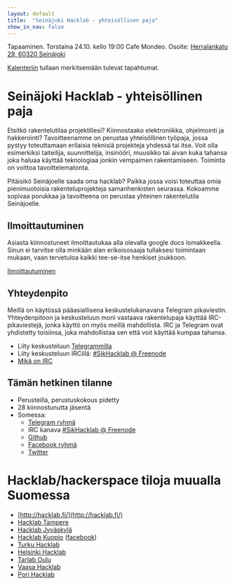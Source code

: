 ```yaml
---
layout: default
title:  "Seinäjoki Hacklab - yhteisöllinen paja"
show_in_nav: false
---
```

Tapaaminen. Torstaina 24.10. kello 19:00 Cafe Mondeo.
Osoite: <a href="https://www.google.fi/maps/place/Herralankatu+29,+60320+Sein%C3%A4joki">Herralankatu 29, 60320 Seinäjoki</a>

[Kalenteriin](/kalenteri/) tullaan merkitsemään tulevat tapahtumat.

# Seinäjoki Hacklab - yhteisöllinen paja
Etsitkö rakentelutilaa projektillesi? Kiinnostaako elektroniikka, ohjelmointi ja hakkerointi? Tavoitteenamme on perustaa yhteisöllinen työpaja, jossa pystyy toteuttamaan erilaisia teknisiä projekteja yhdessä tai itse. Voit olla esimerkiksi taiteilija, suunnittelija, insinööri, muusikko tai aivan kuka tahansa joka haluaa käyttää teknologiaa jonkin vempaimen rakentamiseen. Toiminta on voittoa tavoittelematonta.

Pitäisikö Seinäjoelle saada oma hacklab? Paikka jossa voisi toteuttaa omia pienimuotoisia rakenteluprojekteja samanhenkisten seurassa. Kokoamme sopivaa porukkaa ja tavoitteena on perustaa yhteinen rakentelutila Seinäjoelle.

## Ilmoittautuminen
Asiasta kiinnostuneet ilmoittautukaa alla olevalla google docs lomakkeella. Sinun ei tarvitse olla minkään alan erikoisosaaja tullaksesi toimintaan mukaan, vaan tervetuloa kaikki tee-se-itse henkiset joukkoon.

[Ilmoittautuminen](https://docs.google.com/forms/d/e/1FAIpQLScHWKbvaRXgwTYrev-Tg35KvWHQIYO6oBxGxBr-lFjAukmiWg/viewform)

## Yhteydenpito

Meillä on käytössä pääasiallisena keskustelukanavana Telegram pikaviestin.
Yhteydenpitoon ja keskusteluun moni vastaava rakentelupaja käyttää IRC-pikaviestejä, jonka käyttö on myös meillä mahdollista. IRC ja Telegram ovat yhdistetty toisiinsa, joka mahdollistaa sen että voit käyttää kumpaa tahansa.

* Liity keskusteluun [Telegrammilla](https://telegram.me/joinchat/DSw-DT9RZnH3KnICPxgDTA) 
* Liity keskusteluun IRCillä: [#SjkHacklab @ Freenode](http://goo.gl/DCt9ru)
* [Mikä on IRC](http://goo.gl/7hGZg)

## Tämän hetkinen tilanne
* Perusteilla, perustuskokous pidetty
* 28 kiinnostunutta jäsentä
* Somessa:
  * [Telegram ryhmä](https://telegram.me/joinchat/DSw-DT9RZnH3KnICPxgDTA)
  * IRC kanava [#SjkHacklab @ Freenode](http://goo.gl/DCt9ru)
  * [Github](https://github.com/SeinajokiHacklab)
  * [Facebook ryhmä](https://www.facebook.com/groups/186124325143579/)
  * [Twitter](https://twitter.com/SjkHacklab)

# Hacklab/hackerspace tiloja muualla Suomessa
* [http://hacklab.fi/](http://hacklab.fi/)
* [Hacklab Tampere](http://tampere.hacklab.fi/)
* [Hacklab Jyväskylä](http://jyvaskyla.hacklab.fi/)
* [Hacklab Kuopio](http://kuopio.hacklab.fi/) ([facebook](https://www.facebook.com/pages/Hacklab-Kuopio/185497508302791))
* [Turku Hacklab](http://hacklabturku.org/)
* [Helsinki Hacklab](http://helsinki.hacklab.fi/)
* [Tarlab Oulu](http://tarlab.fi/)
* [Vaasa Hacklab](http://vaasa.hacklab.fi/)
* [Pori Hacklab](http://pori.hacklab.fi/)

